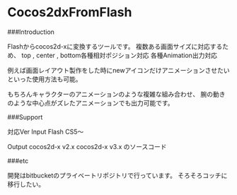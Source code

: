 Cocos2dxFromFlash
=================

###Introduction

Flashからcocos2d-xに変換するツールです。
複数ある画面サイズに対応するため、
top , center , bottom各種相対ポジション対応
各種Animation出力対応

例えば画面レイアウト製作をした時にnewアイコンだけアニメーションさせたい
といった使用方法も可能。

もちろんキャラクターのアニメーションのような複雑な組み合わせ、
腕の動きのような中心点がズレたアニメーションでも出力可能です。


###Support

対応Ver
Input
Flash CS5〜

Output
cocos2d-x v2.x
cocos2d-x v3.x
のソースコード

###etc

開発はbitbucketのプライベートリポジトリで行っています。
そろそろコッチに移行したい。
